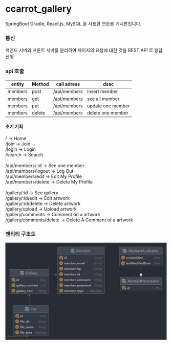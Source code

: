 # ccarrot_gallery
SpringBoot Gradle, React.js, MySQL 을 사용한 연습용 게시판입니다.

### 통신
백엔드 서버와 프론트 서버를 분리하여
페이지의 요청에 대한 것을 REST API 로 응답 진행


### api 호출
|entity|Method|call adress|desc|
|-|------|---|---|
|members|post|/api/members| insert member|
|members|get|/api/members|see all member|
|members|put|/api/members|update one member|
|members|delete|/api/members|delete one member|

#### 초기 기획
/ -> Home <br>
/join -> Join <br>
/login -> Login <br>
/search -> Search <br>
<br>
/api/members/:id -> See one member <br>
/api/members/logout -> Log Out <br>
/api/members/edit -> Edit My Profile <br>
/api/members/delete -> Delete My Profile <br>
<br>
/gallery/:id -> See gallery <br>
/gallery/:id/edit -> Edit artwork <br>
/gallery/:id/delete -> Delete artwork <br>
/gallery/upload -> Upload artwork <br>
/gallery/comments -> Comment on a artwork <br>
/gallery/comments/delete -> Delete A Comment of a artwork <br>

### 엔티티 구조도
![엔티티 구조도](https://github.com/JinGoon-Kim/ccarrot_gallery/blob/main/entityManagerFactory(EntityManagerFactoryBuilder).png)
